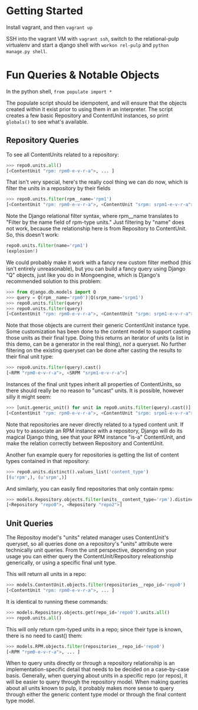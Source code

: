 Getting Started
===============


Install vagrant, and then `vagrant up`

SSH into the vagrant VM with `vagrant ssh`, switch to the relational-pulp virtualenv and start
a django shell with `workon rel-pulp` and `python manage.py shell`.

Fun Queries & Notable Objects
=============================

In the python shell, `from populate import *`

The populate script should be idempotent, and will ensure that the objects created within it exist
prior to using them in an interpreter. The script creates a few basic Repository and ContentUnit
instances, so print `globals()` to see what's available.

Repository Queries
------------------

To see all ContentUnits related to a repository:
```python
>>> repo0.units.all()
[<ContentUnit "rpm: rpm0-e-v-r-a">, ... ]
```
That isn't very special, here's the really cool thing we can do now, which is filter the units in
a repository by their fields
```python
>>> repo0.units.filter(rpm__name='rpm1')
[<ContentUnit "rpm: rpm0-e-v-r-a">, <ContentUnit "srpm: srpm1-e-v-r-a">]
```
Note the Django relational filter syntax, where rpm__name translates to "Filter by the name field
of rpm-type units." Just filtering by "name" does not work, because the relationship here is from
Repository to ContentUnit. So, this doesn't work:
```python
repo0.units.filter(name='rpm1')
(explosion!)
```
We could probably make it work with a fancy new custom filter method (this isn't entirely
unreasonable), but you can build a fancy query using Django "Q" objects, just like you do
in Mongoengine, which is Django's recommended solution to this problem:
```python
>>> from django.db.models import Q
>>> query = Q(rpm__name='rpm0')|Q(srpm_name='srpm1')
>>> repo0.units.filter(query)
>>> repo0.units.filter(query)
[<ContentUnit "rpm: rpm0-e-v-r-a">, <ContentUnit "srpm: srpm1-e-v-r-a">]
```
Note that those objects are current their generic ContentUnit instance type. Some customization has
been done to the content model to support casting those units as their final type. Doing this
returns an iterator of units (a list in this demo, can be a generator in the real thing), *not* a
queryset. No further filtering on the existing queryset can be done after casting the results to
their final unit type:
```python
>>> repo0.units.filter(query).cast()
[<RPM "rpm0-e-v-r-a">, <SRPM "srpm1-e-v-r-a">]
```
Instances of the final unit types inherit all properties of ContentUnits, so there should really
be no reason to "uncast" units. It is possible, however silly it might seem:
```python
>>> [unit.generic_unit() for unit in repo0.units.filter(query).cast()]
[<ContentUnit "rpm: rpm0-e-v-r-a">, <ContentUnit "srpm: srpm1-e-v-r-a">]
```
Note that repositories are never directly related to a typed content unit. If you
try to associate an RPM instance with a repository, Django will do its magical Django thing, see
that your RPM instance "is-a" ContentUnit, and make the relation correctly between Repository
and ContentUnit.

Another fun example query for repositories is getting the list of content types contained in that
repository:
```python
>>> repo0.units.distinct().values_list('content_type')
[(u'rpm',), (u'srpm',)]
```
And similarly, you can easily find repositories that only contain rpms:
```python
>>> models.Repository.objects.filter(units__content_type='rpm').distinct()
[<Repository "repo0">, <Repository "repo2">]
```
Unit Queries
------------

The Repositoy model's "units" related manager uses ContentUnit's queryset, so all queries done
on a repository's "units" attribute were technically unit queries. From the unit perspective,
depending on your usage you can either query the ContentUnit/Repository releationship generically,
or using a specific final unit type.

This will return all units in a repo:
```python
>>> models.ContentUnit.objects.filter(repositories__repo_id='repo0')
[<ContentUnit "rpm: rpm0-e-v-r-a">, ... ]
```
It is identical to running these commands:
```python
>>> models.Repository.objects.get(repo_id='repo0').units.all()
>>> repo0.units.all()
```
This will only return rpm-typed units in a repo; since their type is known, there is no need to
cast() them:
```python
>>> models.RPM.objects.filter(repositories__repo_id='repo0')
[<RPM "rpm0-e-v-r-a">, ... ]
```
When to query units directly or through a repository relationship is an implementation-specific
detail that needs to be decided on a case-by-case basis. Generally, when querying about units in a
specific repo (or repos), it will be easier to query through the repository model. When making
queries about all units known to pulp, it probably makes more sense to query through either the
generic content type model or through the final content type model.
